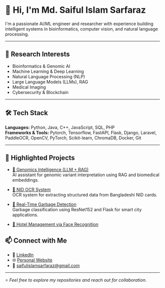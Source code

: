 # 👋 Hi, I'm Md. Saiful Islam Sarfaraz

I'm a passionate AI/ML engineer and researcher with experience building intelligent systems in bioinformatics, computer vision, and natural language processing. 

---

## 🔬 Research Interests

- Bioinformatics & Genomic AI  
- Machine Learning & Deep Learning  
- Natural Language Processing (NLP)  
- Large Language Models (LLMs), RAG  
- Medical Imaging  
- Cybersecurity & Blockchain

---

## 🛠 Tech Stack

**Languages:** Python, Java, C++, JavaScript, SQL, PHP  
**Frameworks & Tools:** Pytorch, Tensorflow, FastAPI, Flask, Django, Laravel, PaddleOCR, OpenCV, PyTorch, Scikit-learn, ChromaDB, Docker, Git

---

## 📌 Highlighted Projects

- [🧬 Genomics Intelligence (LLM + RAG)](https://github.com/saifulislamsarfaraz/HorizonIntelligence.git)  
  AI assistant for genomic variant interpretation using RAG and biomedical embeddings.

- [🧾 NID OCR System](https://github.com/saifulislamsarfaraz/NIDOCR)  
  OCR system for extracting structured data from Bangladeshi NID cards.

- [🧹 Real-Time Garbage Detection](https://github.com/saifulislamsarfaraz/Real-time-garbage-collector-using-resnet152)  
  Garbage classification using ResNet152 and Flask for smart city applications.

- [🏨 Hotel Management via Face Recognition](https://github.com/saifulislamsarfaraz/The-hotel-management-system-Covid-19)



## 📫 Connect with Me

- 🔗 [LinkedIn](https://www.linkedin.com/in/md-saiful-283000181/)
- 🌐 [Personal Website](https://saifulislamsarfaraz.github.io)
- 📧 saifulislamsarfaraz@gmail.com

---

⭐️ *Feel free to explore my repositories and reach out for collaboration.*

